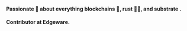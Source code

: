 #### Passionate 💪 about everything blockchains 🔗, rust 🧑‍💻, and substrate .
#### Contributor at Edgeware.
